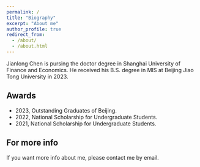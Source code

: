 ```yaml
---
permalink: /
title: "Biography"
excerpt: "About me"
author_profile: true
redirect_from: 
  - /about/
  - /about.html
---
```


Jianlong Chen is pursing the doctor degree in Shanghai University of Finance and Economics. He received his B.S. degree in MIS at Beijing Jiao Tong University in 2023. 

Awards
------
- 2023, Outstanding Graduates of Beijing.
- 2022, National Scholarship for Undergraduate Students.
- 2021, National Scholarship for Undergraduate Students.

For more info
------
If you want more info about me, please contact me by email. 
